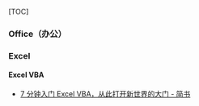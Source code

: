 [TOC]

### Office（办公）

### Excel

#### Excel VBA

- [7 分钟入门 Excel VBA，从此打开新世界的大门 - 简书](https://www.jianshu.com/p/1a529d5f824a)



